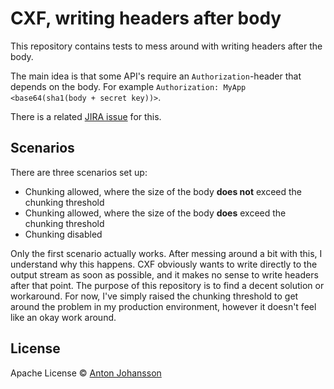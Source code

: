 # CXF, writing headers after body

This repository contains tests to mess around with writing headers after the body.

The main idea is that some API's require an `Authorization`-header that depends on the body. For example `Authorization: MyApp <base64(sha1(body + secret key))>`.

There is a related [JIRA issue](https://issues.apache.org/jira/browse/CXF-7627) for this.


## Scenarios

There are three scenarios set up:

 * Chunking allowed, where the size of the body **does not** exceed the chunking threshold
 * Chunking allowed, where the size of the body **does** exceed the chunking threshold
 * Chunking disabled

Only the first scenario actually works. After messing around a bit with this, I understand why this happens. CXF obviously wants to write directly to the output stream as soon as possible, and it makes no sense to write headers after that point. The purpose of this repository is to find a decent solution or workaround. For now, I've simply raised the chunking threshold to get around the problem in my production environment, however it doesn't feel like an okay work around.


## License

Apache License © [Anton Johansson](https://github.com/anton-johansson)
